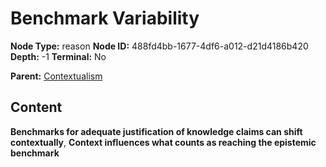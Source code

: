 # Benchmark Variability

**Node Type:** reason
**Node ID:** 488fd4bb-1677-4df6-a012-d21d4186b420
**Depth:** -1
**Terminal:** No

**Parent:** [Contextualism](contextualism.md)

## Content

**Benchmarks for adequate justification of knowledge claims can shift contextually**, **Context influences what counts as reaching the epistemic benchmark**

